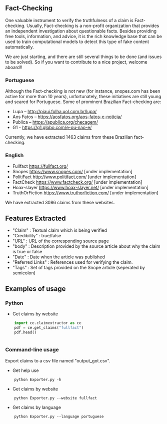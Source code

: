 ## Fact-Checking
One valuable instrument to verify the truthfulness of a claim is Fact-checking. Usually, Fact-checking is a non-profit organization that provides an independent investigation about questionable facts. Besides providing free tools, information, and advice, it is the rich knowledge base that can be used to train computational models to detect this type of fake content automatically. 


We are just starting, and there are still several things to be done (and issues to be solved). So if you want to contribute to a nice project, welcome aboard!!

### Portuguese
Although the Fact-checking is not new (for instance, snopes.com has been active for more than 10 years), unfortunately, these initiatives are still young and scared for Portuguese. Some of prominent Brazilian Fact-checking are:


- Lupa – http://piaui.folha.uol.com.br/lupa/ 
- Aos Fatos – https://aosfatos.org/aos-fatos-e-noticia/ 
- Publica – https://apublica.org/checagem/ 
- G1 - https://g1.globo.com/e-ou-nao-e/

Currently, we have extracted 1463 claims from these Brazilian fact-checking.

### English

- Fullfact https://fullfact.org/
- Snopes https://www.snopes.com/ [under implementation]
- PolitiFact http://www.politifact.com/ [under implementation]
- FactCheck https://www.factcheck.org/ [under implementation]
- Hoax-slayer https://www.hoax-slayer.net/ [under implementation]
- TruthOrFiction https://www.truthorfiction.com/ [under implementation]

We have extracted 3086 claims from these websites.



## Features Extracted

- "Claim"					: Textual claim which is being verified
- "Credibility"			: true/false
- "URL"					: URL of the corresponding source page
- "body"			: Description provided by the source article about why the claim is true or false
- "Date"	: Date when the article was published
- "Referred Links"		: References used for verifying the claim.
- "Tags"					: Set of tags provided on the Snope article (seperated by semicolon)

## Examples of usage

### Python
- Get claims by website
``` python
	import ce.claimextractor as ce
  	pdf = ce.get_claims("fullfact")
	pdf.head()
  
```    

### Command-line usage
Export claims to a csv file named "output_got.csv".
- Get help use
```
    python Exporter.py -h
``` 
- Get claims by website
```
    python Exporter.py --website fullfact
``` 
- Get claims by language
```
    python Exporter.py --language portuguese
``` 
